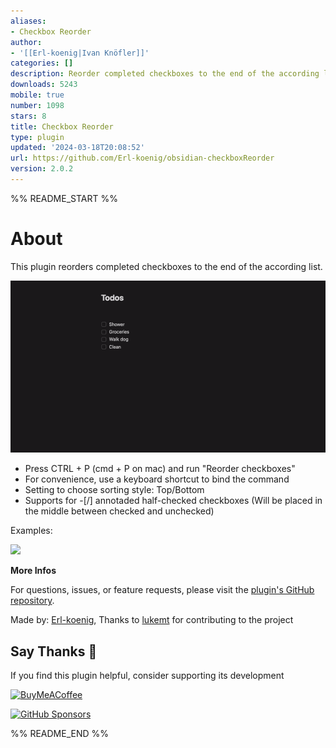 ```yaml
---
aliases:
- Checkbox Reorder
author:
- '[[Erl-koenig|Ivan Knöfler]]'
categories: []
description: Reorder completed checkboxes to the end of the according list.
downloads: 5243
mobile: true
number: 1098
stars: 8
title: Checkbox Reorder
type: plugin
updated: '2024-03-18T20:08:52'
url: https://github.com/Erl-koenig/obsidian-checkboxReorder
version: 2.0.2
---
```


%% README_START %%

# About

This plugin reorders completed checkboxes to the end of the according list.

![A demo of the plugin working](https://raw.githubusercontent.com/Erl-koenig/obsidian-checkboxReorder/HEAD/demo.gif)

-   Press CTRL + P (cmd + P on mac) and run "Reorder checkboxes"
-   For convenience, use a keyboard shortcut to bind the command
-   Setting to choose sorting style: Top/Bottom
-   Supports for -[/] annotaded half-checked checkboxes (Will be placed in the middle between checked and unchecked)

Examples:

![](https://i.imgur.com/fEyG45b.png)

**More Infos**

For questions, issues, or feature requests, please visit the [plugin's GitHub repository](https://github.com/Erl-koenig/obsidian-dailyPrompt).

Made by:
[Erl-koenig](https://github.com/Erl-koenig),
Thanks to [lukemt](https://github.com/lukemt) for contributing to the project

## Say Thanks 🙏

If you find this plugin helpful, consider supporting its development

[<img src="https://cdn.buymeacoffee.com/buttons/v2/default-violet.png" alt="BuyMeACoffee" width="100">](https://www.buymeacoffee.com/erlkoenig)

[![GitHub Sponsors](https://img.shields.io/github/sponsors/Erl-koenig?style=social)](https://github.com/sponsors/Erl-koenig)


%% README_END %%
